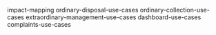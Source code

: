 impact-mapping
ordinary-disposal-use-cases
ordinary-collection-use-cases
extraordinary-management-use-cases
dashboard-use-cases
complaints-use-cases
